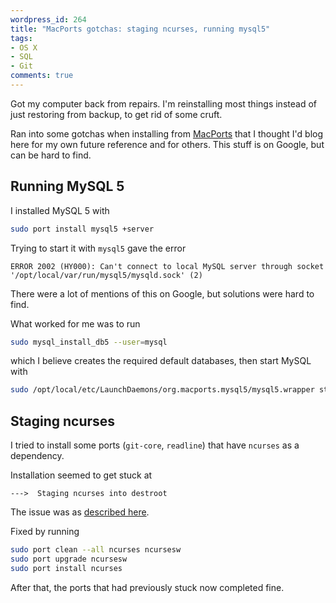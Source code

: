 ```yaml
---
wordpress_id: 264
title: "MacPorts gotchas: staging ncurses, running mysql5"
tags:
- OS X
- SQL
- Git
comments: true
---
```

Got my computer back from repairs. I'm reinstalling most things instead of just restoring from backup, to get rid of some cruft.

Ran into some gotchas when installing from <a href="http://www.macports.org/">MacPorts</a> that I thought I'd blog here for my own future reference and for others. This stuff is on Google, but can be hard to find.

<!--more-->

## Running MySQL 5

I installed MySQL 5 with

``` bash
sudo port install mysql5 +server
```

Trying to start it with <code>mysql5</code> gave the error

    ERROR 2002 (HY000): Can't connect to local MySQL server through socket '/opt/local/var/run/mysql5/mysqld.sock' (2)

There were a lot of mentions of this on Google, but solutions were hard to find.

What worked for me was to run

``` bash
sudo mysql_install_db5 --user=mysql
```
which I believe creates the required default databases, then start MySQL with

``` bash
sudo /opt/local/etc/LaunchDaemons/org.macports.mysql5/mysql5.wrapper start
```

## Staging ncurses

I tried to install some ports (<code>git-core</code>, <code>readline</code>) that have <code>ncurses</code> as a dependency.

Installation seemed to get stuck at

    --->  Staging ncurses into destroot

The issue was as <a href="http://www.nabble.com/ncurses-install-hangs-td20580633.html">described here</a>.

Fixed by running

``` bash
sudo port clean --all ncurses ncursesw
sudo port upgrade ncursesw
sudo port install ncurses
```

After that, the ports that had previously stuck now completed fine.
